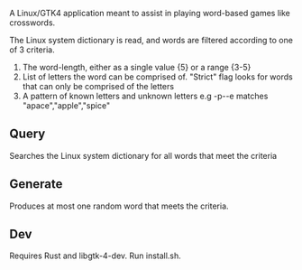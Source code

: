 A Linux/GTK4 application meant to assist in playing word-based games like crosswords.

The Linux system dictionary is read, and words are filtered according to one of 3 criteria. 

1. The word-length, either as a single value {5} or a range {3-5} 
2. List of letters the word can be comprised of. "Strict" flag looks for  words that can only be comprised of the letters
3. A pattern of known letters and unknown letters e.g -p--e matches "apace","apple","spice"



## Query
Searches the Linux system dictionary for all words that meet the criteria
## Generate
Produces at most one random word that meets the criteria.
## Dev
Requires Rust and libgtk-4-dev. Run install.sh. 


